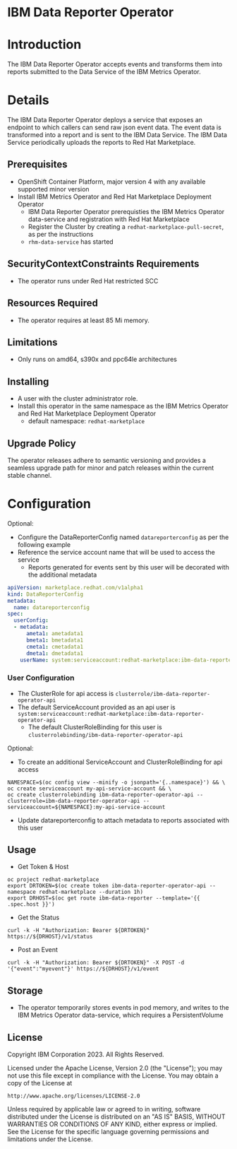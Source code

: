 # IBM Data Reporter Operator

# Introduction

The IBM Data Reporter Operator accepts events and transforms them into reports submitted to the Data Service of the IBM Metrics Operator.

# Details

The IBM Data Reporter Operator deploys a service that exposes an endpoint to which callers can send raw json event data. The event data is transformed into a report and is sent to the IBM Data Service. The IBM Data Service periodically uploads the reports to Red Hat Marketplace.

## Prerequisites

- OpenShift Container Platform, major version 4 with any available supported minor version
- Install IBM Metrics Operator and Red Hat Marketplace Deployment Operator
  - IBM Data Reporter Operator prerequisties the IBM Metrics Operator data-service and registration with Red Hat Marketplace
  - Register the Cluster by creating a `redhat-marketplace-pull-secret`, as per the instructions
  - `rhm-data-service` has started

## SecurityContextConstraints Requirements

- The operator runs under Red Hat restricted SCC

## Resources Required

- The operator requires at least 85 Mi memory.

## Limitations

- Only runs on amd64, s390x and ppc64le architectures

## Installing

- A user with the cluster administrator role.
- Install this operator in the same namespace as the IBM Metrics Operator and Red Hat Marketplace Deployment Operator
  - default namespace: `redhat-marketplace`

## Upgrade Policy

The operator releases adhere to semantic versioning and provides a seamless upgrade path for minor and patch releases within the current stable channel.

# Configuration

Optional:
- Configure the DataReporterConfig named `datareporterconfig` as per the following example
- Reference the service account name that will be used to access the service
  - Reports generated for events sent by this user will be decorated with the additional metadata

```YAML
apiVersion: marketplace.redhat.com/v1alpha1
kind: DataReporterConfig
metadata:
  name: datareporterconfig
spec:
  userConfig:
  - metadata:
      ameta1: ametadata1
      bmeta1: bmetadata1
      cmeta1: cmetadata1
      dmeta1: dmetadata1
    userName: system:serviceaccount:redhat-marketplace:ibm-data-reporter-operator-api
```

### User Configuration

- The ClusterRole for api access is `clusterrole/ibm-data-reporter-operator-api`
- The default ServiceAccount provided as an api user is `system:serviceaccount:redhat-marketplace:ibm-data-reporter-operator-api`
  - The default ClusterRoleBinding for this user is `clusterrolebinding/ibm-data-reporter-operator-api`

Optional:

- To create an additional ServiceAccount and ClusterRoleBinding for api access

```SHELL
NAMESPACE=$(oc config view --minify -o jsonpath='{..namespace}') && \
oc create serviceaccount my-api-service-account && \
oc create clusterrolebinding ibm-data-reporter-operator-api --clusterrole=ibm-data-reporter-operator-api --serviceaccount=${NAMESPACE}:my-api-service-account
```

- Update datareporterconfig to attach metadata to reports associated with this user

## Usage

- Get Token & Host

```SHELL
oc project redhat-marketplace
export DRTOKEN=$(oc create token ibm-data-reporter-operator-api --namespace redhat-marketplace --duration 1h)
export DRHOST=$(oc get route ibm-data-reporter --template='{{ .spec.host }}')
```

- Get the Status

```SHELL
curl -k -H "Authorization: Bearer ${DRTOKEN}" https://${DRHOST}/v1/status 
```

- Post an Event

```SHELL
curl -k -H "Authorization: Bearer ${DRTOKEN}" -X POST -d '{"event":"myevent"}' https://${DRHOST}/v1/event
```

## Storage

- The operator temporarily stores events in pod memory, and writes to the IBM Metrics Operator data-service, which requires a PersistentVolume

## License

Copyright IBM Corporation 2023. All Rights Reserved.

Licensed under the Apache License, Version 2.0 (the "License");
you may not use this file except in compliance with the License.
You may obtain a copy of the License at

    http://www.apache.org/licenses/LICENSE-2.0

Unless required by applicable law or agreed to in writing, software
distributed under the License is distributed on an "AS IS" BASIS,
WITHOUT WARRANTIES OR CONDITIONS OF ANY KIND, either express or implied.
See the License for the specific language governing permissions and
limitations under the License.
